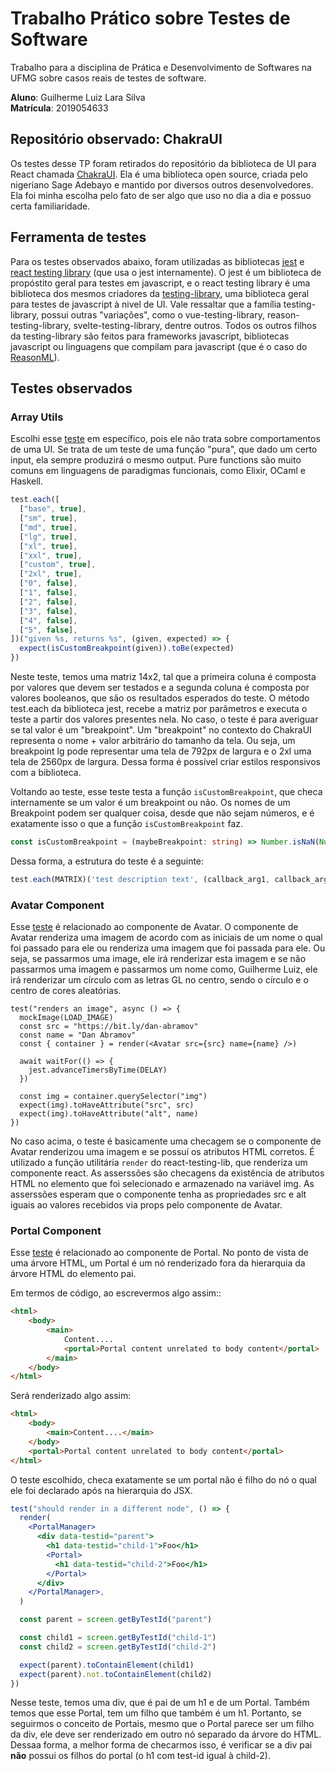

# Trabalho Prático sobre Testes de Software
Trabalho para a disciplina de Prática e Desenvolvimento de Softwares na UFMG sobre casos reais de testes de software.

**Aluno**: Guilherme Luiz Lara Silva <br/>
**Matrícula**: 2019054633

## Repositório observado: ChakraUI

Os testes desse TP foram retirados do repositório da biblioteca de UI para React chamada [ChakraUI](https://github.com/chakra-ui/chakra-ui). Ela é uma biblioteca open source, criada pelo nigeriano Sage Adebayo e mantido por diversos outros desenvolvedores. Ela foi minha escolha pelo fato de ser algo que uso no dia a dia e possuo certa familiaridade.


## Ferramenta de testes

Para os testes observados abaixo, foram utilizadas as bibliotecas [jest](https://jestjs.io/) e [react testing library](https://testing-library.com/docs/react-testing-library/intro) (que usa o jest internamente). O jest é um biblioteca de propóstito geral para testes em javascript, e o react testing library é uma biblioteca dos mesmos criadores da [testing-library](https://testing-library.com/), uma biblioteca geral para testes de javascript à nivel de UI. Vale ressaltar que a família testing-library, possui outras "variações", como o vue-testing-library, reason-testing-library, svelte-testing-library, dentre outros. Todos os outros filhos da testing-library são feitos para frameworks javascript, bibliotecas javascript ou linguagens que compilam para javascript (que é o caso do [ReasonML](https://reasonml.github.io/)).

## Testes observados

### Array Utils

Escolhi esse [teste](https://github.com/chakra-ui/chakra-ui/blob/main/packages/utils/tests/array.test.ts#L115) em específico, pois ele não trata sobre comportamentos de uma UI. Se trata de um teste de uma função "pura", que dado um certo input, ela sempre produzirá o mesmo output. Pure functions são muito comuns em linguagens de paradigmas funcionais, como Elixir, OCaml e Haskell.

```ts
test.each([
  ["base", true],
  ["sm", true],
  ["md", true],
  ["lg", true],
  ["xl", true],
  ["xxl", true],
  ["custom", true],
  ["2xl", true],
  ["0", false],
  ["1", false],
  ["2", false],
  ["3", false],
  ["4", false],
  ["5", false],
])("given %s, returns %s", (given, expected) => {
  expect(isCustomBreakpoint(given)).toBe(expected)
})
```

Neste teste, temos uma matriz 14x2, tal que a primeira coluna é composta por valores que devem ser testados e a segunda coluna é composta por valores booleanos, que são os resultados esperados do teste. O método test.each da biblioteca jest, recebe a matriz por parâmetros e executa o teste a partir dos valores presentes nela. No caso, o teste é para averiguar se tal valor é um "breakpoint". Um "breakpoint" no contexto do ChakraUI representa o nome + valor arbitrário do tamanho da tela. Ou seja, um breakpoint lg pode representar uma tela de 792px de largura e o 2xl uma tela de 2560px de largura. Dessa forma é possível criar estilos responsivos com a biblioteca.

Voltando ao teste, esse teste testa a função `isCustomBreakpoint`, que checa internamente se um valor é um breakpoint ou não. Os nomes de um Breakpoint podem ser qualquer coisa, desde que não sejam números, e é exatamente isso o que a função `isCustomBreakpoint` faz.

```ts
const isCustomBreakpoint = (maybeBreakpoint: string) => Number.isNaN(Number(maybeBreakpoint))
```

Dessa forma, a estrutura do teste é a seguinte:
```ts
test.each(MATRIX)('test description text', (callback_arg1, callback_arg2) => test_assertion)
```

### Avatar Component

Esse [teste](https://github.com/chakra-ui/chakra-ui/blob/main/packages/avatar/tests/avatar.test.tsx#L66) é relacionado ao componente de Avatar. O componente de Avatar renderiza uma imagem de acordo com as iniciais de um nome o qual foi passado para ele ou renderiza uma imagem que foi passada para ele. Ou seja, se passarmos uma image, ele irá renderizar esta imagem e se não passarmos uma imagem e passarmos um nome como, Guilherme Luiz, ele irá renderizar um círculo com as letras GL no centro, sendo o círculo e o centro de cores aleatórias.

```tsx
test("renders an image", async () => {
  mockImage(LOAD_IMAGE)
  const src = "https://bit.ly/dan-abramov"
  const name = "Dan Abramov"
  const { container } = render(<Avatar src={src} name={name} />)

  await waitFor(() => {
    jest.advanceTimersByTime(DELAY)
  })

  const img = container.querySelector("img")
  expect(img).toHaveAttribute("src", src)
  expect(img).toHaveAttribute("alt", name)
})
```

No caso acima, o teste é basicamente uma checagem se o componente de Avatar renderizou uma imagem e se possuí os atributos HTML corretos. É utilizado a função utilitária `render` do react-testing-lib, que renderiza um componente react. As asserssões são checagens da existência de atributos HTML no elemento que foi selecionado e armazenado na variável img. As asserssões esperam que o componente tenha as propriedades src e alt iguais ao valores recebidos via props pelo componente de Avatar.

### Portal Component

Esse [teste](https://github.com/chakra-ui/chakra-ui/blob/main/packages/portal/tests/portal.test.tsx#L48) é relacionado ao componente de Portal. No ponto de vista de uma árvore HTML, um Portal é um nó renderizado fora da hierarquia da árvore HTML do elemento pai. 

Em termos de código, ao escrevermos algo assim::

```html
<html>
    <body>
        <main>
            Content....
            <portal>Portal content unrelated to body content</portal>
        </main>
    </body>
</html>
```
Será renderizado algo assim:

```html
<html>
    <body>
        <main>Content....</main>
    </body>
    <portal>Portal content unrelated to body content</portal>
</html>
```

O teste escolhido, checa exatamente se um portal não é filho do nó o qual ele foi declarado após na hierarquia do JSX.

```jsx
test("should render in a different node", () => {
  render(
    <PortalManager>
      <div data-testid="parent">
        <h1 data-testid="child-1">Foo</h1>
        <Portal>
          <h1 data-testid="child-2">Foo</h1>
        </Portal>
      </div>
    </PortalManager>,
  )

  const parent = screen.getByTestId("parent")

  const child1 = screen.getByTestId("child-1")
  const child2 = screen.getByTestId("child-2")

  expect(parent).toContainElement(child1)
  expect(parent).not.toContainElement(child2)
})
```

Nesse teste, temos uma div, que é pai de um h1 e de um Portal. Também temos que esse Portal, tem um filho que também é um h1. Portanto, se seguirmos o conceito de Portais, mesmo que o Portal parece ser um filho da div, ele deve ser renderizado em outro nó separado da árvore do HTML. Dessaa forma, a melhor forma de checarmos isso, é verificar se a div pai **não** possui os filhos do portal (o h1 com test-id igual à child-2).